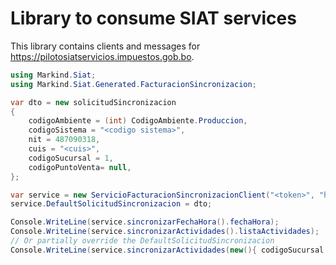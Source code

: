 # Library to consume SIAT services

This library contains clients and messages for https://pilotosiatservicios.impuestos.gob.bo.

```csharp
using Markind.Siat;
using Markind.Siat.Generated.FacturacionSincronizacion;

var dto = new solicitudSincronizacion
{
    codigoAmbiente = (int) CodigoAmbiente.Produccion,
    codigoSistema = "<codigo sistema>",
    nit = 487090318,
    cuis = "<cuis>",
    codigoSucursal = 1,
    codigoPuntoVenta= null,
};

var service = new ServicioFacturacionSincronizacionClient("<token>", "https://pilotosiatservicios.impuestos.gob.bo/v2/FacturacionSincronizacion");
service.DefaultSolicitudSincronizacion = dto;

Console.WriteLine(service.sincronizarFechaHora().fechaHora);
Console.WriteLine(service.sincronizarActividades().listaActividades);
// Or partially override the DefaultSolicitudSincronizacion
Console.WriteLine(service.sincronizarActividades(new(){ codigoSucursal = 2 }).listaActividades);
```